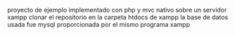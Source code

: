 proyecto de ejemplo implementado con php y mvc nativo sobre un servidor xampp
clonar el repositorio en la carpeta htdocs de xampp
la base de datos usada fue mysql proporcionada por el mismo programa xampp
